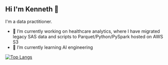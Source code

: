 ## Hi I'm Kenneth 👋
I'm a data practitioner.

- 🔭 I’m currently working on healthcare analytics, where I have migrated legacy SAS data and scripts to Parquet/Python/PySpark hosted on AWS S3
- 🌱 I’m currently learning AI engineering


[![Top Langs](https://github-readme-stats.vercel.app/api/top-langs/?username=urbanclimatefr)](https://github.com/anuraghazra/github-readme-stats)
